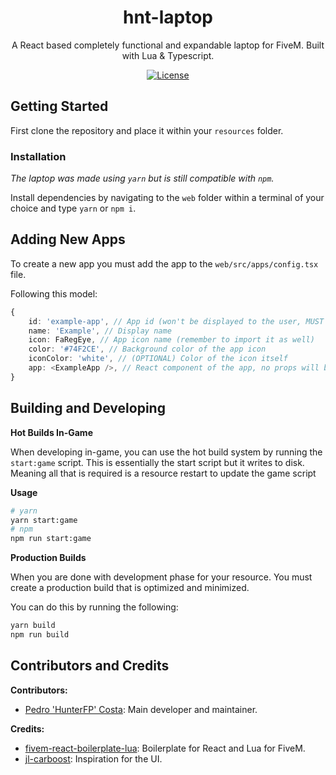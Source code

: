 <h1 align="center">hnt-laptop</h1>

<div align="center">
A React based completely functional and expandable laptop for FiveM. Built with Lua & Typescript.
</div>



<div align="center">

[![License](https://img.shields.io/github/license/pedroscosta/hnt-laptop)](https://github.com/pedroscosta/hnt-laptop/blob/main/LICENSE)
</div>

## Getting Started

First clone the repository and place
it within your `resources` folder.

### Installation

*The laptop was made using `yarn` but is still compatible with
`npm`.*

Install dependencies by navigating to the `web` folder within
a terminal of your choice and type `yarn` or `npm i`.

## Adding New Apps

To create a new app you must add the app to the `web/src/apps/config.tsx` file.

Following this model:

```typescript
{
    id: 'example-app', // App id (won't be displayed to the user, MUST BE UNIQUE)
    name: 'Example', // Display name
    icon: FaRegEye, // App icon name (remember to import it as well)
    color: '#74F2CE', // Background color of the app icon
    iconColor: 'white', // (OPTIONAL) Color of the icon itself
    app: <ExampleApp />, // React component of the app, no props will be passed to this, any data must be passed using React Context or any other method.
}
```

## Building and Developing

**Hot Builds In-Game**

When developing in-game, you can use the hot build system by
running the `start:game` script. This is essentially the start
script but it writes to disk. Meaning all that is required is a
resource restart to update the game script

**Usage**
```sh
# yarn
yarn start:game
# npm
npm run start:game
```

**Production Builds**

When you are done with development phase for your resource. You
must create a production build that is optimized and minimized.

You can do this by running the following:

```sh
yarn build 
npm run build
```

## Contributors and Credits

**Contributors:**

* [Pedro 'HunterFP' Costa](https://github.com/pedroscosta): Main developer and maintainer.
  
**Credits:**

* [fivem-react-boilerplate-lua](https://github.com/project-error/fivem-react-boilerplate-lua): Boilerplate for React and Lua for FiveM.
* [jl-carboost](https://github.com/JustLazzy/jl-carboost): Inspiration for the UI.




